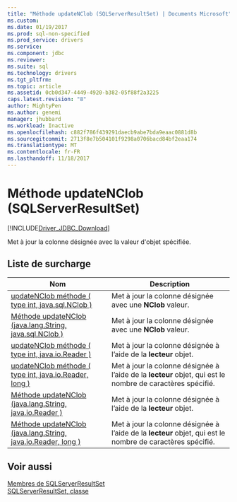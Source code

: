 ```yaml
---
title: "Méthode updateNClob (SQLServerResultSet) | Documents Microsoft"
ms.custom: 
ms.date: 01/19/2017
ms.prod: sql-non-specified
ms.prod_service: drivers
ms.service: 
ms.component: jdbc
ms.reviewer: 
ms.suite: sql
ms.technology: drivers
ms.tgt_pltfrm: 
ms.topic: article
ms.assetid: 0cb0d347-4449-4920-b382-05f88f2a3225
caps.latest.revision: "8"
author: MightyPen
ms.author: genemi
manager: jhubbard
ms.workload: Inactive
ms.openlocfilehash: c882f786f439291daecb9abe7bda9eaac0881d8b
ms.sourcegitcommit: 2713f8e7b504101f9298a0706bacd84bf2eaa174
ms.translationtype: MT
ms.contentlocale: fr-FR
ms.lasthandoff: 11/18/2017
---
```

# <a name="updatenclob-method-sqlserverresultset"></a>Méthode updateNClob (SQLServerResultSet)
[!INCLUDE[Driver_JDBC_Download](../../../includes/driver_jdbc_download.md)]

  Met à jour la colonne désignée avec la valeur d'objet spécifiée.  
  
## <a name="overload-list"></a>Liste de surcharge  
  
|Nom| Description|  
|----------|-----------------|  
|[updateNClob méthode &#40; type int, java.sql.NClob &#41;](../../../connect/jdbc/reference/updatenclob-method-int-java-sql-nclob.md)|Met à jour la colonne désignée avec une **NClob** valeur.|  
|[Méthode updateNClob &#40;java.lang.String, java.sql.NClob &#41;](../../../connect/jdbc/reference/updatenclob-method-java-lang-string-java-sql-nclob.md)|Met à jour la colonne désignée avec une **NClob** valeur.|  
|[updateNClob méthode &#40; type int, java.io.Reader &#41;](../../../connect/jdbc/reference/updatenclob-method-int-java-io-reader.md)|Met à jour la colonne désignée à l’aide de la **lecteur** objet.|  
|[updateNClob méthode &#40; type int, java.io.Reader, long &#41;](../../../connect/jdbc/reference/updatenclob-method-int-java-io-reader-long.md)|Met à jour la colonne désignée à l’aide de la **lecteur** objet, qui est le nombre de caractères spécifié.|  
|[Méthode updateNClob &#40;java.lang.String, java.io.Reader &#41;](../../../connect/jdbc/reference/updatenclob-method-java-lang-string-java-io-reader.md)|Met à jour la colonne désignée à l’aide de la **lecteur** objet.|  
|[Méthode updateNClob &#40;java.lang.String, java.io.Reader, long &#41;](../../../connect/jdbc/reference/updatenclob-method-java-lang-string-java-io-reader-long.md)|Met à jour la colonne désignée à l’aide de la **lecteur** objet, qui est le nombre de caractères spécifié.|  
  
## <a name="see-also"></a>Voir aussi  
 [Membres de SQLServerResultSet](../../../connect/jdbc/reference/sqlserverresultset-members.md)   
 [SQLServerResultSet, classe](../../../connect/jdbc/reference/sqlserverresultset-class.md)  
  
  
